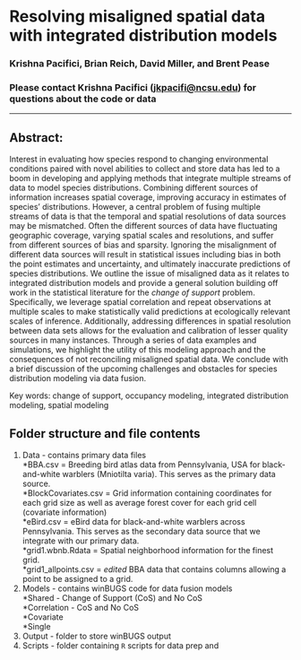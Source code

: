 # Resolving misaligned spatial data with integrated distribution models  

### Krishna Pacifici, Brian Reich, David Miller, and Brent Pease  

### Please contact Krishna Pacifici (jkpacifi@ncsu.edu) for questions about the code or data  

---  

## Abstract:  
Interest in evaluating how species respond to changing environmental conditions paired with novel abilities to collect and store data has led to a boom in developing and applying methods that integrate multiple streams of data to model species distributions. Combining different sources of information increases spatial coverage, improving accuracy in estimates of species’ distributions.  However, a central problem of fusing multiple streams of data is that the temporal and spatial resolutions of data sources may be mismatched.  Often the different sources of data have fluctuating geographic coverage, varying spatial scales and resolutions, and suffer from different sources of bias and sparsity.  Ignoring the misalignment of different data sources will result in statistical issues including bias in both the point estimates and uncertainty, and ultimately inaccurate predictions of species distributions.  We outline the issue of misaligned data as it relates to integrated distribution models and provide a general solution building off work in the statistical literature for the *change of support* problem.  Specifically, we leverage spatial correlation and repeat observations at multiple scales to make statistically valid predictions at ecologically relevant scales of inference.  Additionally, addressing differences in spatial resolution between data sets allows for the evaluation and calibration of lesser quality sources in many instances. Through a series of data examples and simulations, we highlight the utility of this modeling approach and the consequences of not reconciling misaligned spatial data. We conclude with a brief discussion of the upcoming challenges and obstacles for species distribution modeling via data fusion.  

Key words: change of support, occupancy modeling, integrated distribution modeling, spatial modeling

## Folder structure and file contents

1. Data - contains primary data files    
    *BBA.csv = Breeding bird atlas data from Pennsylvania, USA for black-and-white warblers (Mniotilta varia). This serves as the primary data source.    
    *BlockCovariates.csv = Grid information containing coordinates for each grid size as well as average forest cover for each grid cell (covariate information)    
    *eBird.csv = eBird data for black-and-white warblers across Pennsylvania. This serves as the secondary data source that we integrate with our primary data.    
    *grid1.wbnb.Rdata = Spatial neighborhood information for the finest grid.    
    *grid1_allpoints.csv = *edited* BBA data that contains columns allowing a point to be assigned to a grid.    
2. Models - contains winBUGS code for data fusion models    
    *Shared - Change of Support (CoS) and No CoS    
    *Correlation - CoS and No CoS    
    *Covariate    
    *Single    
3. Output - folder to store winBUGS output    
4. Scripts - folder containing `R` scripts for data prep and 



